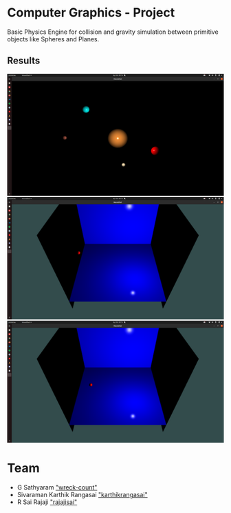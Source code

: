 # Computer Graphics - Project
Basic Physics Engine for collision and gravity simulation between primitive objects like Spheres and Planes.

## Results
![Scene 1](./outputs/solar_system.png "Solar System")
![Scene 2](./outputs/collision_one.png "Collision 1")
![Scene 3](./outputs/collision_two.png "Collision 2")

# Team
- G Sathyaram ["wreck-count"](https://github.com/wreck-count)
- Sivaraman Karthik Rangasai ["karthikrangasai"](https://github.com/karthikrangasai)
- R Sai Rajaji ["rajajisai"](https://github.com/rajajisai)